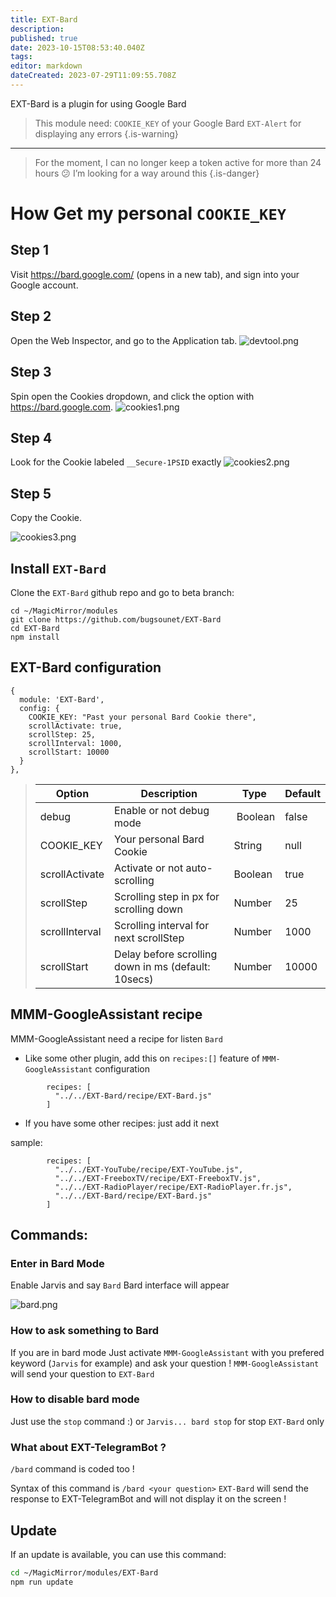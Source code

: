 ```yaml
---
title: EXT-Bard
description: 
published: true
date: 2023-10-15T08:53:40.040Z
tags: 
editor: markdown
dateCreated: 2023-07-29T11:09:55.708Z
---
```


EXT-Bard is a plugin for using Google Bard

> This module need:
> `COOKIE_KEY` of your Google Bard
> `EXT-Alert` for displaying any errors
{.is-warning}
---

> For the moment, I can no longer keep a token active for more than 24 hours 😕
> I’m looking for a way around this
{.is-danger}

# How Get my personal `COOKIE_KEY`

## Step 1
Visit https://bard.google.com/ (opens in a new tab), and sign into your Google account.

## Step 2
Open the Web Inspector, and go to the Application tab.
![devtool.png](/resources/bard/devtool.png)

## Step 3
Spin open the Cookies dropdown, and click the option with https://bard.google.com.
![cookies1.png](/resources/bard/cookies1.png)

## Step 4
Look for the Cookie labeled `__Secure-1PSID` exactly
![cookies2.png](/resources/bard/cookies2.png)

## Step 5
Copy the Cookie.

![cookies3.png](/resources/bard/cookies3.png)

## Install `EXT-Bard`

Clone the `EXT-Bard` github repo and go to beta branch:

```
cd ~/MagicMirror/modules
git clone https://github.com/bugsounet/EXT-Bard
cd EXT-Bard
npm install
```

## EXT-Bard configuration

```
{
  module: 'EXT-Bard',
  config: {
    COOKIE_KEY: "Past your personal Bard Cookie there",
    scrollActivate: true,
    scrollStep: 25,
    scrollInterval: 1000,
    scrollStart: 10000
  }
},
```

> | Option  | Description | Type | Default |
> | ------- | --- | --- | --- |
> | debug | Enable or not debug mode | Boolean | false |
> | COOKIE_KEY | Your personal Bard Cookie | String | null |
> | scrollActivate | Activate or not auto-scrolling | Boolean | true |
> | scrollStep | Scrolling step in px for scrolling down| Number | 25 |
> | scrollInterval | Scrolling interval for next scrollStep | Number | 1000 |
> | scrollStart | Delay before scrolling down in ms (default: 10secs) | Number | 10000 |

## MMM-GoogleAssistant recipe

MMM-GoogleAssistant need a recipe for listen `Bard`

*  Like some other plugin, add this on `recipes:[]` feature of `MMM-GoogleAssistant` configuration
```
        recipes: [
          "../../EXT-Bard/recipe/EXT-Bard.js"
        ]
```

* If you have some other recipes: just add it next

sample:
```
        recipes: [
          "../../EXT-YouTube/recipe/EXT-YouTube.js",
          "../../EXT-FreeboxTV/recipe/EXT-FreeboxTV.js",
          "../../EXT-RadioPlayer/recipe/EXT-RadioPlayer.fr.js",
          "../../EXT-Bard/recipe/EXT-Bard.js"
        ]
```

## Commands:

### Enter in Bard Mode
Enable Jarvis and say `Bard`
Bard interface will appear

![bard.png](/resources/bard/bard.png)

### How to ask something to Bard
If you are in bard mode
Just activate `MMM-GoogleAssistant` with you prefered keyword (`Jarvis` for example) and ask your question !
`MMM-GoogleAssistant` will send your question to `EXT-Bard`

### How to disable bard mode
Just use the `stop` command :)
or `Jarvis... bard stop` for stop `EXT-Bard` only

### What about EXT-TelegramBot ?
`/bard` command is coded too !

Syntax of this command is `/bard <your question>`
`EXT-Bard` will send the response to EXT-TelegramBot and will not display it on the screen !

## Update

If an update is available, you can use this command:

```sh
cd ~/MagicMirror/modules/EXT-Bard
npm run update
```
